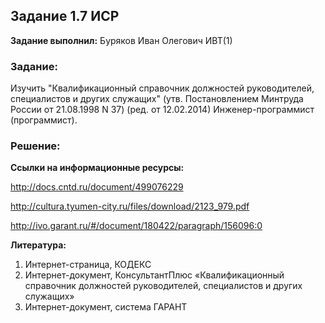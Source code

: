 ## Задание 1.7 ИСР

**Задание выполнил:** Буряков Иван Олегович ИВТ(1)

### Задание: 
Изучить "Квалификационный справочник должностей руководителей, специалистов и других служащих" (утв. Постановлением Минтруда России от 21.08.1998 N 37) (ред. от 12.02.2014) Инженер-программист (программист).

### Решение:

**Ссылки на информационные ресурсы:**

http://docs.cntd.ru/document/499076229

http://cultura.tyumen-city.ru/files/download/2123_979.pdf 

http://ivo.garant.ru/#/document/180422/paragraph/156096:0

**Литература:**

1.	Интернет-страница, КОДЕКС
2.	Интернет-документ, КонсультантПлюс «Квалификационный справочник должностей руководителей, специалистов и других служащих»
3.	Интернет-документ, система ГАРАНТ
